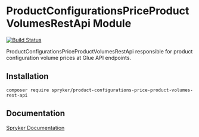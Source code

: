 # ProductConfigurationsPriceProductVolumesRestApi Module
[![Build Status](https://travis-ci.org/spryker/product-configurations-price-product-volumes-rest-api.svg)](https://travis-ci.org/spryker/product-configurations-price-product-volumes-rest-api)

ProductConfigurationsPriceProductVolumesRestApi responsible for product configuration volume prices at Glue API endpoints.

## Installation

```
composer require spryker/product-configurations-price-product-volumes-rest-api
```

## Documentation

[Spryker Documentation](https://documentation.spryker.com/module_guide/overview.htm)
